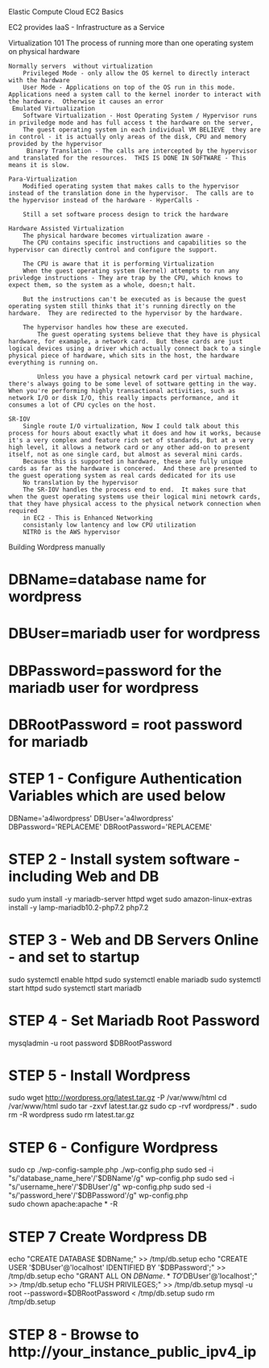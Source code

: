 Elastic Compute Cloud 
EC2 Basics

EC2 provides IaaS - Infrastructure as a Service

Virtualization 101
    The process of running more than one operating system on physical hardware
    
    Normally servers  without virtualization 
        Privileged Mode - only allow the OS kernel to directly interact with the hardware
        User Mode - Applications on top of the OS run in this mode.  Applications need a system call to the kernel inorder to interact with the hardware.  Otherwise it causes an error
     Emulated Virtualization   
        Software Virtualization - Host Operating System / Hypervisor runs in priviledge mode and has full access t the hardware on the server, 
        The guest operating system in each individual VM BELIEVE  they are in control - it is actually only areas of the disk, CPU and memory provided by the hypervisor
         Binary Translation - The calls are intercepted by the hypervisor and translated for the resources.  THIS IS DONE IN SOFTWARE - This means it is slow.

    Para-Virtualization
        Modified operating system that makes calls to the hypervisor instead of the translation done in the hypervisor.  The calls are to the hypervisor instead of the hardware - HyperCalls - 

        Still a set software process design to trick the hardware

    Hardware Assisted Virtualization
        The physical hardware becomes virtualization aware - 
        The CPU contains specific instructions and capabilities so the hypervisor can directly control and configure the support.  
        
        The CPU is aware that it is performing Virtualization
        When the guest operating system (kernel) attempts to run any privledge instructions - They are trap by the CPU, which knows to expect them, so the system as a whole, doesn;t halt. 

        But the instructions can't be executed as is because the guest operating system still thinks that it's running directly on the hardware.  They are redirected to the hypervisor by the hardware.

        The hypervisor handles how these are executed.
            The guest operating systems believe that they have is physical hardware, for examaple, a network card.  But these cards are just logical devices using a driver which actually connect back to a single physical piece of hardware, which sits in the host, the hardware everything is running on.

            Unless you have a physical netowrk card per virtual machine, there's always going to be some level of sottware getting in the way.  When you're performing highly transactional activities, such as network I/O or disk I/O, this really impacts performance, and it consumes a lot of CPU cycles on the host.

    SR-IOV
        Single route I/O virtualization, Now I could talk about this process for hours about exactly what it does and how it works, because it's a very complex and feature rich set of standards, But at a very high level, it allows a network card or any other add-on to present itself, not as one single card, but almost as several mini cards.
        Because this is supported in hardware, these are fully unique cards as far as the hardware is concered.  And these are presented to the guest operationg system as real cards dedicated for its use
        No translation by the hypervisor
        The SR-IOV handles the process end to end.  It makes sure that when the guest operating systems use their logical mini netowrk cards, that they have physical access to the physical network connection when required
        in EC2 - This is Enhanced Networking
        consistanly low lantency and low CPU utilization
        NITRO is the AWS hypervisor

        



















Building Wordpress manually

# DBName=database name for wordpress
# DBUser=mariadb user for wordpress
# DBPassword=password for the mariadb user for wordpress
# DBRootPassword = root password for mariadb

# STEP 1 - Configure Authentication Variables which are used below
DBName='a4lwordpress'
DBUser='a4lwordpress'
DBPassword='REPLACEME'
DBRootPassword='REPLACEME'

# STEP 2 - Install system software - including Web and DB
sudo yum install -y mariadb-server httpd wget
sudo amazon-linux-extras install -y lamp-mariadb10.2-php7.2 php7.2


# STEP 3 - Web and DB Servers Online - and set to startup

sudo systemctl enable httpd
sudo systemctl enable mariadb
sudo systemctl start httpd
sudo systemctl start mariadb


# STEP 4 - Set Mariadb Root Password
mysqladmin -u root password $DBRootPassword


# STEP 5 - Install Wordpress
sudo wget http://wordpress.org/latest.tar.gz -P /var/www/html
cd /var/www/html
sudo tar -zxvf latest.tar.gz
sudo cp -rvf wordpress/* .
sudo rm -R wordpress
sudo rm latest.tar.gz


# STEP 6 - Configure Wordpress

sudo cp ./wp-config-sample.php ./wp-config.php
sudo sed -i "s/'database_name_here'/'$DBName'/g" wp-config.php
sudo sed -i "s/'username_here'/'$DBUser'/g" wp-config.php
sudo sed -i "s/'password_here'/'$DBPassword'/g" wp-config.php   
sudo chown apache:apache * -R


# STEP 7 Create Wordpress DB

echo "CREATE DATABASE $DBName;" >> /tmp/db.setup
echo "CREATE USER '$DBUser'@'localhost' IDENTIFIED BY '$DBPassword';" >> /tmp/db.setup
echo "GRANT ALL ON $DBName.* TO '$DBUser'@'localhost';" >> /tmp/db.setup
echo "FLUSH PRIVILEGES;" >> /tmp/db.setup
mysql -u root --password=$DBRootPassword < /tmp/db.setup
sudo rm /tmp/db.setup


# STEP 8 - Browse to http://your_instance_public_ipv4_ip
